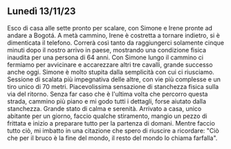 ## Lunedì 13/11/23

Esco di casa alle sette pronto per scalare, con Simone e Irene pronte ad andare a Bogotá. A metà cammino, Irene è costretta a tornare indietro, si è dimenticata il telefono. Correrà così tanto da raggiungerci solamente cinque minuti dopo il nostro arrivo in paese, mostrando una condizione fisica inaudita per una persona di 64 anni. Con Simone lungo il cammino ci fermiamo per avvicinare e accarezzare altri tre cavalli, grande successo anche oggi. Simone è molto stupita dalla semplicità con cui ci riusciamo. Sessione di scalata più impegnativa delle altre, con vie più complesse e un tiro unico di 70 metri. Piacevolissima sensazione di stanchezza fisica sulla via del ritorno. Senza far caso che è l'ultima volta che percorro questa strada, cammino più piano e mi godo tutti i dettagli, forse aiutato dalla stanchezza. Grande stato di calma e serenità. Arrivato a casa, unico abitante per un giorno, faccio qualche stiramento, mangio un pezzo di frittata e inizio a preparare tutto per la partenza di domani. Mentre faccio tutto ciò, mi imbatto in una citazione che spero di riuscire a ricordare: "Ciò che per il bruco è la fine del mondo, il resto del mondo lo chiama farfalla".

